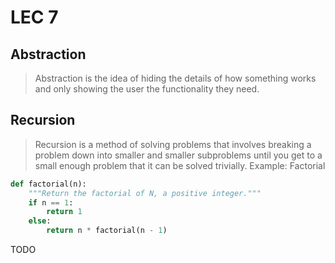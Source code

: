# LEC 7
## Abstraction
> Abstraction is the idea of hiding the details of how something works and only showing the user the functionality they need.
>

## Recursion
> Recursion is a method of solving problems that involves breaking a problem down into smaller and smaller subproblems until you get to a small enough problem that it can be solved trivially.
Example: Factorial
```python
def factorial(n):
    """Return the factorial of N, a positive integer."""
    if n == 1:
        return 1
    else:
        return n * factorial(n - 1)
```
TODO
